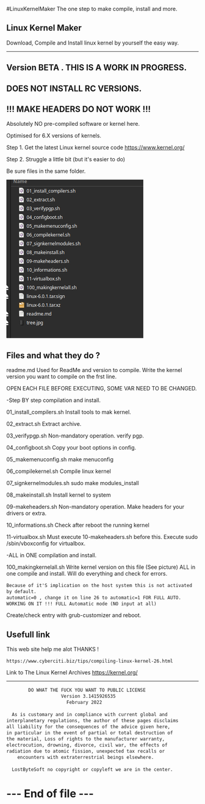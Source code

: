 #LinuxKernelMaker
The one step to make compile, install and more.

Linux Kernel Maker
--------------------------------------------------------------------

Download, Compile and Install linux kernel by yourself the easy way.

--------------------------------------------------------------------

Version BETA . THIS IS A WORK IN PROGRESS.
-----------

DOES NOT INSTALL RC VERSIONS.
-----------

!!! MAKE HEADERS DO NOT WORK !!!
-----------

Absolutely NO pre-compiled software or kernel here.

Optimised for 6.X versions of kernels.

Step 1. Get the latest Linux kernel source code
https://www.kernel.org/

Step 2. Struggle a little bit (but it's easier to do)

Be sure files in the same folder.

![Screenshot](tree_1.jpg)


Files and what they do ?
--------------------------------------------------------------------

readme.md
	Used for ReadMe and version to compile.
	Write the kernel version you want to compile on the frst line.


OPEN EACH FILE BEFORE EXECUTING, SOME VAR NEED TO BE CHANGED.


-Step BY step compilation and install.

01_install_compilers.sh
	Install tools to mak kernel.

02_extract.sh
	Extract archive.

03_verifypgp.sh
	Non-mandatory operation.
	verify pgp.

04_configboot.sh
	Copy your boot options in config.

05_makemenuconfig.sh
	make menuconfig

06_compilekernel.sh
	Compile linux kernel

07_signkernelmodules.sh
	sudo make modules_install

08_makeinstall.sh
	Install kernel to system

09-makeheaders.sh
	Non-mandatory operation.
	Make headers for your drivers or extra.

10_informations.sh
	Check after reboot the running kernel

11-virtualbox.sh
	Must execute 10-makeheaders.sh before this.
	Execute sudo /sbin/vboxconfig for virtualbox.

-ALL in ONE compilation and install.

100_makingkernelall.sh
	Write kernel version on this file (See picture)
	ALL in one compile and install.
	Will do everything and check for errors.

	Because of it'S implication on the host system this is not activated by default.
	automatic=0 , change it on line 26 to automatic=1 FOR FULL AUTO.
	WORKING ON IT !!! FULL Automatic mode (NO input at all)


Create/check entry with grub-customizer and reboot.


Usefull link
-------------------------------------------------------------------

This web site help me alot THANKS !

	https://www.cyberciti.biz/tips/compiling-linux-kernel-26.html

Link to The Linux Kernel Archives
	https://kernel.org/

--------------------------------------------------------------------

            DO WHAT THE FUCK YOU WANT TO PUBLIC LICENSE
                        Version 3.1415926535
                          February 2022

	  As is customary and in compliance with current global and
	interplanetary regulations, the author of these pages disclaims
	all liability for the consequences of the advice given here,
	in particular in the event of partial or total destruction of
	the material, Loss of rights to the manufacturer warranty,
	electrocution, drowning, divorce, civil war, the effects of
	radiation due to atomic fission, unexpected tax recalls or
	    encounters with extraterrestrial beings elsewhere.

      LostByteSoft no copyright or copyleft we are in the center.

# --- End of file ---
